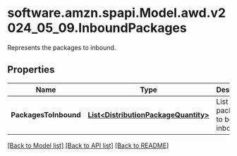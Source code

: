 # software.amzn.spapi.Model.awd.v2024_05_09.InboundPackages
Represents the packages to inbound.

## Properties

Name | Type | Description | Notes
------------ | ------------- | ------------- | -------------
**PackagesToInbound** | [**List&lt;DistributionPackageQuantity&gt;**](DistributionPackageQuantity.md) | List of packages to be inbounded. | 

[[Back to Model list]](../README.md#documentation-for-models) [[Back to API list]](../README.md#documentation-for-api-endpoints) [[Back to README]](../README.md)

